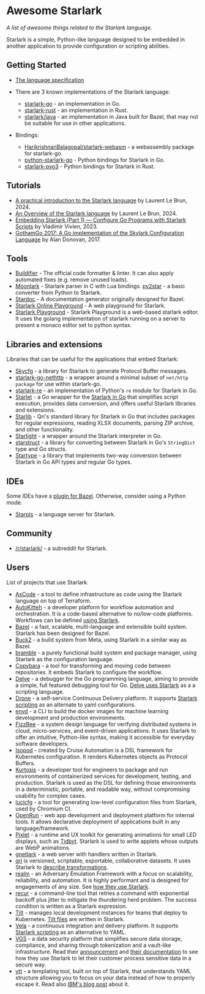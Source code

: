# Awesome Starlark
*A list of awesome things related to the Starlark language.*

Starlark is a simple, Python-like language designed to be embedded in another application to provide configuration or scripting abilities.

## Getting Started

*   [The language specification](https://github.com/bazelbuild/starlark/blob/master/spec.md)

*   There are 3 known implementations of the Starlark language:
    -   [starlark-go](https://github.com/google/starlark-go/) - an implementation in Go.
    -   [starlark-rust](https://github.com/facebookexperimental/starlark-rust) - an implementation in Rust.
    -   [starlark/java](https://github.com/bazelbuild/bazel/tree/master/src/main/java/net/starlark/java) - an implementation in Java
      built for Bazel, that may not be suitable for use in other applications.

*   Bindings:

    -  [HarikrishnanBalagopal/starlark-webasm](https://www.npmjs.com/package/starlark-webasm) - a webassembly package for starlark-go.
    -  [python-starlark-go](https://github.com/caketop/python-starlark-go) - Python bindings for Starlark in Go.
    -  [starlark-pyo3](https://github.com/inducer/starlark-pyo3) - Python bindings for Starlark in Rust.


## Tutorials

* [A practical introduction to the Starlark language](https://laurent.le-brun.eu/blog/a-practical-introduction-to-the-starlark-language) by Laurent Le Brun, 2024.
* [An Overview of the Starlark language](https://laurent.le-brun.eu/blog/an-overview-of-starlark) by Laurent Le Brun, 2024.
* [Embedding Starlark (Part 1) — Configure Go Programs with Starlark Scripts](https://medium.com/@vladimirvivien/embedding-starlark-part-1-configure-go-programs-with-starlark-scripts-5abde31b8265) by Vladimir Vivien, 2023.
* [GothamGo 2017: A Go implementation of the Skylark Configuration Language](https://www.youtube.com/watch?v=9P_YKVhncWI) by Alan Donovan, 2017.

## Tools

* [Buildifier](https://github.com/bazelbuild/buildtools) - The official code formatter &
  linter. It can also apply automated fixes (e.g. remove unused loads).
* [Moonlark](https://github.com/obazl/moonlark) - Starlark parser in C with Lua
  bindings.
  [py2star](https://github.com/mahmoudimus/py2star) - a basic converter from Python to Starlark.
* [Stardoc](https://skydoc.bazel.build/) - A documentation generator originally designed for Bazel.
* [Starlark Online Playground](https://laurent.le-brun.eu/starlark/) -
    A web playground for Starlark.
* [Starlark Playground](https://github.com/qri-io/starpg) - Starlark Playground
  is a web-based starlark editor. It uses the golang implementation of starlark
  running on a server to present a monaco editor set to python syntax.


## Libraries and extensions

Libraries that can be useful for the applications that embed Starlark:

*  [Skycfg](https://github.com/stripe/skycfg) - a library for Starlark to
   generate Protocol Buffer messages.
*  [starlark-go-nethttp](https://github.com/pcj/starlark-go-nethttp) - a wrapper
   around a minimal subset of `net/http package` for use within starlark-go.
*  [starlark-re](https://github.com/magnetde/starlark-re) - an implementation
   of Python's `re` module for Starlark in Go.
*  [Starlet](https://github.com/1set/starlet) - a Go wrapper for the [Starlark in Go](https://github.com/google/starlark-go) that
   simplifies script execution, provides data conversion, and offers useful Starlark libraries and extensions.
*  [Starlib](https://github.com/qri-io/starlib) - Qri's standard library for
   Starlark in Go that includes packages for regular expressions, reading XLSX
   documents, parsing ZIP archive, and other functionality.
*  [Starlight](https://github.com/starlight-go/starlight) - a wrapper around the
   Starlark interpreter in Go.
*  [starstruct](https://github.com/mna/starstruct) - a library for converting
   between Starlark in Go's `StringDict` type and Go structs.
*  [Startype](https://github.com/vladimirvivien/startype) - a library that
   implements two-way conversion between Starlark in Go API types and regular
   Go types.

## IDEs

Some IDEs have a [plugin for Bazel](https://bazel.build/install/ide).
Otherwise, consider using a Python mode.

*  [Starpls](https://github.com/withered-magic/starpls) - a language server
   for Starlark.

## Community

* [/r/starlark/](https://www.reddit.com/r/starlark/) - a subreddit for Starlark.

## Users

List of projects that use Starlark.

*  [AsCode](https://github.com/mcuadros/ascode) - a tool to define infrastructure
   as code using the Starlark language on top of Terraform.
*  [AutoKitteh](https://github.com/autokitteh/autokitteh) - a developer platform
   for workflow automation and orchestration. It is a code-based alternative to
   no/low-code platforms. Workflows can be defined
   [using Starlark](https://docs.autokitteh.com/glossary/starlark).
*  [Bazel](https://github.com/bazelbuild/bazel) - a fast, scalable,
   multi-language and extensible build system. Starlark has been designed for
   Bazel.
*  [Buck2](https://buck2.build/) - a build system from Meta, using
   Starlark in a similar way as Bazel.
*  [bramble](https://github.com/maxmcd/bramble) - a purely functional build system
   and package manager, using Starlark as the configuration language.
*  [Copybara](https://github.com/google/copybara) - a tool for transforming and
   moving code between repositories. It embeds Starlark to configure the workflow.
*  [Delve](https://github.com/go-delve/delve) - a debugger for the Go
   programming language, aiming to provide a simple, full featured debugging
   tool for Go. [Delve uses Starlark](https://github.com/go-delve/delve/blob/master/Documentation/cli/starlark.md)
   as a a scripting language.
*  [Drone](https://drone.io) - a self-service Continuous Delivery platform. It
   supports [Starlark scripting](https://docs.drone.io/starlark/overview/) as an
   alternate to yaml configurations.
*  [envd](https://github.com/tensorchord/envd) - a CLI to build the docker images
   for machine learning development and production environments.
*  [FizzBee](https://fizzbee.io) - a system design language for verifying
   distributed systems in cloud, micro-services, and event-driven applications.
   It uses Starlark to offer an intuitive, Python-like syntax, making it
   accessible for everyday software developers. 
*  [Isopod](https://github.com/cruise-automation/isopod) - created by Cruise
   Automation is a DSL framework for Kubernetes configuration. It renders
   Kubernetes objects as Protocol Buffers.
* [Kurtosis](https://github.com/kurtosis-tech/kurtosis) - a developer tool
   for engineers to package and run environments of containerized services for
   development, testing, and production. Starlark is used as the DSL for
   defining those environments in a deterministic, portable, and readable way,
   without compromising usability for complex cases.
*  [lucicfg](https://chromium.googlesource.com/infra/luci/luci-go/+/refs/heads/master/lucicfg/doc/README.md) -
   a tool for generating low-level configuration files from Starlark, used by Chromium CI.
*  [OpenRun](https://github.com/openrundev/openrun) - web app development and deployment
   platform for internal tools. It allows declarative deployment of applications built
   in any language/framework.
*  [Pixlet](https://github.com/tidbyt/pixlet) - a runtime and UX toolkit for generating animations for small LED displays, such as [Tidbyt](https://tidbyt.com/). Starlark is used to write applets whose outputs are WebP animations.
*  [gnetlark](https://github.com/xyproto/gnetlark) - a web server with handlers
   written in Starlark.
*  [qri](http://qri.io/) is versioned, scriptable, exportable,
   collaborative datasets. It uses Starlark to [describe transformations](https://qri.io/docs/reference/starlark_syntax/).
*  [realm](https://github.com/spellshift/realm) - an Adversary Emulation Framework
   with a focus on scalability, reliability, and automation. It is highly performant and is
   designed for engagements of any size. See
   [how they use Starlark](https://docs.realm.pub/user-guide/eldritch).
*  [recur](https://github.com/dbohdan/recur) - a command-line tool that
   retries a command with exponential backoff plus jitter to mitigate the
   thundering herd problem. The success condition is written as a Starlark
   expression.
*  [Tilt](https://tilt.dev/) - manages local development instances for teams that
   deploy to Kubernetes. [Tilt files](https://docs.tilt.dev/tiltfile_concepts.html)
   are written in Starlark.
*  [Vela](https://go-vela.github.io/docs/) - a continuous integration and delivery platform.
   It supports [Starlark scripting](https://go-vela.github.io/docs/templates/tutorials/starlark/)
   as an alternative to YAML.
*  [VGS](https://www.verygoodsecurity.com/) - a data security platform that
   simplifies secure data storage, compliance, and sharing through tokenization
   and a vault-like infrastructure. Read their
   [announcement](https://www.verygoodsecurity.com/blog/posts/meet-starlarky)
   and [their documentation](https://www.verygoodsecurity.com/docs/vault/developer-tools/larky)
   to see how they use Starlark to let their customer process sensitive data in
   a secure way.
*  [ytt](https://get-ytt.io/) - a templating tool, built on top of Starlark,
   that understands YAML structure allowing you to focus on your data instead of
   how to properly escape it. Read also [IBM's blog post](
   https://developer.ibm.com/blogs/yaml-templating-tool-to-simplify-complex-configuration-management/)
   about it.

